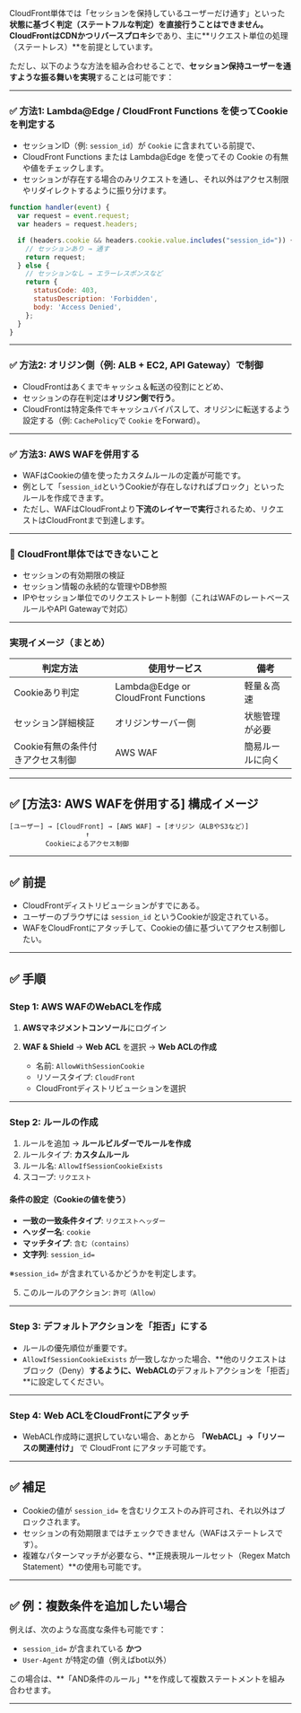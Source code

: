 
CloudFront単体では「セッションを保持しているユーザーだけ通す」といった**状態に基づく判定（ステートフルな判定）**を直接行うことはできません。CloudFrontは**CDNかつリバースプロキシ**であり、主に**リクエスト単位の処理（ステートレス）**を前提としています。

ただし、以下のような方法を組み合わせることで、**セッション保持ユーザーを通すような振る舞いを実現**することは可能です：

---

### ✅ 方法1: Lambda@Edge / CloudFront Functions を使ってCookieを判定する

- セッションID（例: `session_id`）が `Cookie` に含まれている前提で、
- CloudFront Functions または Lambda@Edge を使ってその Cookie の有無や値をチェックします。
- セッションが存在する場合のみリクエストを通し、それ以外はアクセス制限やリダイレクトするように振り分けます。

```js
function handler(event) {
  var request = event.request;
  var headers = request.headers;

  if (headers.cookie && headers.cookie.value.includes("session_id=")) {
    // セッションあり → 通す
    return request;
  } else {
    // セッションなし → エラーレスポンスなど
    return {
      statusCode: 403,
      statusDescription: 'Forbidden',
      body: 'Access Denied',
    };
  }
}
```

---

### ✅ 方法2: オリジン側（例: ALB + EC2, API Gateway）で制御

- CloudFrontはあくまでキャッシュ＆転送の役割にとどめ、
- セッションの存在判定は**オリジン側で行う**。
- CloudFrontは特定条件でキャッシュバイパスして、オリジンに転送するよう設定する（例: `CachePolicy`で `Cookie` をForward）。

---

### ✅ 方法3: AWS WAFを併用する

- WAFはCookieの値を使ったカスタムルールの定義が可能です。
- 例として「`session_id`というCookieが存在しなければブロック」といったルールを作成できます。
- ただし、WAFはCloudFrontより**下流のレイヤーで実行**されるため、リクエストはCloudFrontまで到達します。

---

### 🚫 CloudFront単体ではできないこと

- セッションの有効期限の検証
- セッション情報の永続的な管理やDB参照
- IPやセッション単位でのリクエストレート制御（これはWAFのレートベースルールやAPI Gatewayで対応）

---

### 実現イメージ（まとめ）

| 判定方法 | 使用サービス | 備考 |
|----------|----------------|------|
| Cookieあり判定 | Lambda@Edge or CloudFront Functions | 軽量＆高速 |
| セッション詳細検証 | オリジンサーバー側 | 状態管理が必要 |
| Cookie有無の条件付きアクセス制御 | AWS WAF | 簡易ルールに向く |


---

## ✅ [方法3: AWS WAFを併用する] 構成イメージ

```
[ユーザー] → [CloudFront] → [AWS WAF] → [オリジン（ALBやS3など）]
                   ↑
         Cookieによるアクセス制御
```

---

## ✅ 前提

- CloudFrontディストリビューションがすでにある。
- ユーザーのブラウザには `session_id` というCookieが設定されている。
- WAFをCloudFrontにアタッチして、Cookieの値に基づいてアクセス制御したい。

---

## ✅ 手順

### Step 1: AWS WAFのWebACLを作成

1. **AWSマネジメントコンソール**にログイン  
2. **WAF & Shield** → **Web ACL** を選択 → **Web ACLの作成**

   - 名前: `AllowWithSessionCookie`
   - リソースタイプ: `CloudFront`
   - CloudFrontディストリビューションを選択

---

### Step 2: ルールの作成

1. ルールを追加 → **ルールビルダーでルールを作成**
2. ルールタイプ: **カスタムルール**
3. ルール名: `AllowIfSessionCookieExists`
4. スコープ: `リクエスト`

#### 条件の設定（Cookieの値を使う）

- **一致の一致条件タイプ**: `リクエストヘッダー`
- **ヘッダー名**: `cookie`
- **マッチタイプ**: `含む（contains）`
- **文字列**: `session_id=`

※`session_id=` が含まれているかどうかを判定します。

5. このルールのアクション: `許可（Allow）`

---

### Step 3: デフォルトアクションを「拒否」にする

- ルールの優先順位が重要です。
- `AllowIfSessionCookieExists` が一致しなかった場合、**他のリクエストはブロック（Deny）**するように、WebACLの**デフォルトアクションを「拒否」**に設定してください。

---

### Step 4: Web ACLをCloudFrontにアタッチ

- WebACL作成時に選択していない場合、あとから **「WebACL」→「リソースの関連付け」** で CloudFront にアタッチ可能です。

---

## ✅ 補足

- Cookieの値が `session_id=` を含むリクエストのみ許可され、それ以外はブロックされます。
- セッションの有効期限まではチェックできません（WAFはステートレスです）。
- 複雑なパターンマッチが必要なら、**正規表現ルールセット（Regex Match Statement）**の使用も可能です。

---

## ✅ 例：複数条件を追加したい場合

例えば、次のような高度な条件も可能です：

- `session_id=` が含まれている **かつ**
- `User-Agent` が特定の値（例えばbot以外）

この場合は、**「AND条件のルール」**を作成して複数ステートメントを組み合わせます。

---
